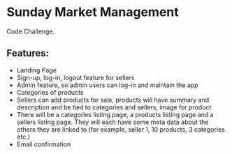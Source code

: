 # Sunday Market Management

Code Challenge.

## Features:

* Landing Page
* Sign-up, log-in, logout feature for sellers
* Admin feature, so admin users can log-in and maintain the app
* Categories of products
* Sellers can add products for sale, products will have summary and description and be tied to categories and sellers, image for product
* There will be a categories listing page, a products listing page and a sellers listing page. They will each have some meta data about the others they are linked to (for example, seller 1, 10 products, 3 categories etc.)
* Email confirmation

